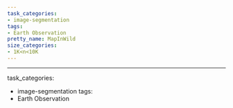 ```yaml
---
task_categories:
- image-segmentation
tags:
- Earth Observation
pretty_name: MapInWild
size_categories:
- 1K<n<10K
---
```

---
task_categories:
- image-segmentation
tags:
- Earth Observation